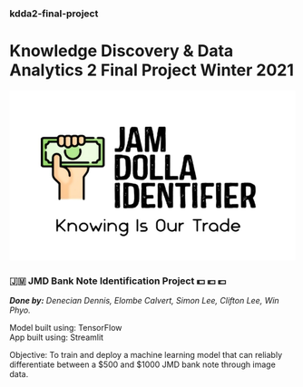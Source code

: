 ### kdda2-final-project
# Knowledge Discovery &amp; Data Analytics 2 Final Project Winter 2021


<p align="center">
  <img  src="https://github.com/wkphyo/kdda2-final-project/blob/main/JAM_DOLLA_INDENTIFIER.JPG", width = "600px" height = "300px"/>
</p>

### 🇯🇲 JMD Bank Note Identification Project 💵 💶 💷
***Done by:*** *Denecian Dennis, Elombe Calvert, Simon Lee, Clifton Lee, Win Phyo.*

Model built using: TensorFlow  
App built using: Streamlit 

Objective: To train and deploy a machine learning model that can reliably differentiate between a $500 and $1000 JMD bank note through image data.
